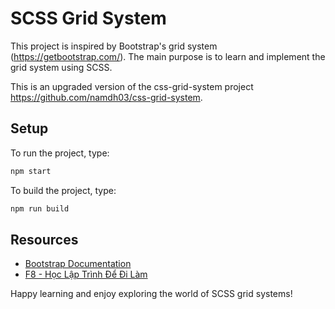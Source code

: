 # SCSS Grid System

This project is inspired by Bootstrap's grid system (https://getbootstrap.com/). The main purpose is to learn and implement the grid system using SCSS.

This is an upgraded version of the css-grid-system project https://github.com/namdh03/css-grid-system.

## Setup

To run the project, type:

```bash
npm start
```

To build the project, type:

```bash
npm run build
```

## Resources

-   [Bootstrap Documentation](https://getbootstrap.com/docs/5.3/layout)
-   [F8 - Học Lập Trình Để Đi Làm](https://fullstack.edu.vn)

Happy learning and enjoy exploring the world of SCSS grid systems!
